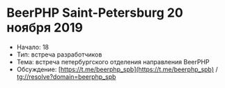 # BeerPHP Saint-Petersburg 20 ноября 2019

- Начало: 18
- Тип: встреча разработчиков
- Тема: встреча петербургского отделения направления BeerPHP
- Обсуждение: [https://t.me/beerphp_spb](https://t.me/beerphp_spb) /  [tg://resolve?domain=beerphp_spb](tg://resolve?domain=beerphp_spb)